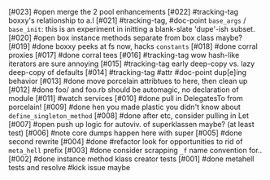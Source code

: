 [#023] #open merge the 2 pool enhancements
[#022]       #tracking-tag boxxy's relationship to a.l
[#021]       #tracking-tag, #doc-point `base_args` / `base_init`: this
               is an experiment in initting a blank-slate 'dupe'-ish subset.
[#020] #open box instance methods separate from box class maybe?
[#019]       #done boxxy peeks at fs now, hacks `constants`
[#018]       #done corral proxies
[#017]       #done corral tees
[#016]       #tracking-tag wow hash-like iterators are sure annoying
[#015]       #tracking-tag early deep-copy vs. lazy deep-copy of defaults
[#014]       #tracking-tag #attr #doc-point dup[e]ing behavior
[#013]       #done move porcelain attribtues to here, then clean up
[#012]       #done foo/ and foo.rb should be automagic, no declaration of module
[#011]       #watch services
[#010]       #done pull in DelegatesTo from porcelain!
[#009]       #done hen you made plastic you didn't know about `define_singleton_method`
[#008]       #done after etc, consider pulling in Let
[#007] #open push up logic for autoviv. of superklassen maybe? (at least test)
[#006]       #note core dumps happen here with super
[#005]       #done second rewrite
[#004]       #done #refactor look for opportunities to rid of `meta_hell` prefix
[#003]       #done consider scrapping `_f` name convention for..
[#002]       #done instance method klass creator tests
[#001]       #done metahell tests and resolve #kick issue maybe
